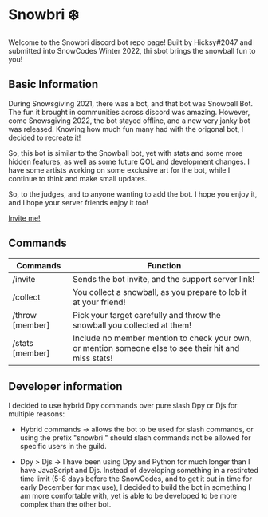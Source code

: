 # Snowbri ❄️

Welcome to the Snowbri discord bot repo page! Built by Hicksy#2047 and submitted into SnowCodes Winter 2022, thi sbot brings the snowball fun to you!

## Basic Information

During Snowsgiving 2021, there was a bot, and that bot was Snowball Bot. The fun it brought in communities across discord was amazing. However, come Snowsgiving 2022, the bot stayed offline, and a new very janky bot was released. Knowing how much fun many had with the origonal bot, I decided to recreate it!

So, this bot is similar to the Snowball bot, yet with stats and some more hidden features, as well as some future QOL and development changes. I have some artists working on some exclusive art for the bot, while I continue to think and make small updates.

So, to the judges, and to anyone wanting to add the bot. I hope you enjoy it, and I hope your server friends enjoy it too!

[Invite me!](https://discord.com/api/oauth2/authorize?client_id=1049392746567303280&permissions=3221538880&scope=bot%20applications.commands)

## Commands

| Commands  | Function  |
|---|---|
| /invite  | Sends the bot invite, and the support server link! |
| /collect | You collect a snowball, as you prepare to lob it at your friend! |
| /throw [member]  | Pick your target carefully and throw the snowball you collected at them! |
| /stats [member]  | Include no member mention to check your own, or mention someone else to see their hit and miss stats! |


## Developer information

I decided to use hybrid Dpy commands over pure slash Dpy or Djs for multiple reasons:

- Hybrid commands -> allows the bot to be used for slash commands, or using the prefix "snowbri " should slash commands not be allowed for specific users in the guild. 

- Dpy > Djs -> I have been using Dpy and Python for much longer than I have JavaScript and Djs. Instead of developing something in a restircted time limit (5-8 days before the SnowCodes, and to get it out in time for early December for max use), I decided to build the bot in something I am more comfortable with, yet is able to be developed to be more complex than the other bot.
